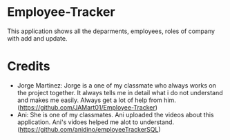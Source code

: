# Employee-Tracker

This application shows all the deparments, employees, roles of company with add and update. 

# Credits

* Jorge Martinez: Jorge is a one of my classmate who always works on the project together. It always tells me in detail what i do not understand and makes me easily. Always get a lot of help from him. (https://github.com/JAMart01/Employee-Tracker)
* Ani: She is one of my classmates. Ani uploaded the videos about this application. Ani's vidoes helped me alot to understand. (https://github.com/anidino/employeeTrackerSQL)
